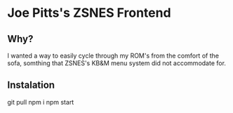 # Joe Pitts's ZSNES Frontend #

## Why? ##
  I wanted a way to easily cycle through my ROM's from the comfort of the sofa, somthing that ZSNES's KB&M menu system did not accommodate for.
  
## Instalation ##

git pull 
npm i 
npm start
